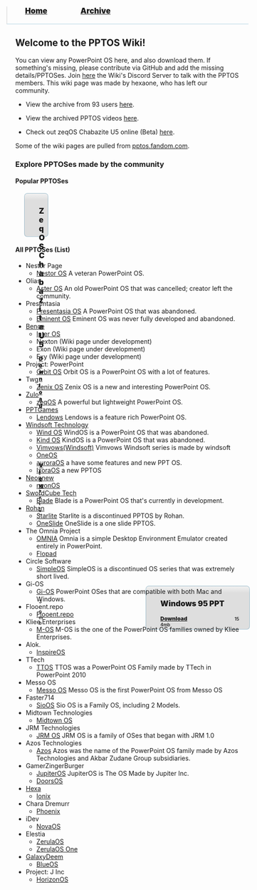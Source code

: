 <blockquote style="background: #0000;border-bottom: 1px solid #B2D2E1;height: 30px;margin: 0 -20px 20px;padding: 0px 20px 9px 40px;">
  <p style=""><a href="https://quintenvandamme.github.io/pptos-wiki/" style="font-size: 17px;font-weight: 900;font-style: normal;text-shadow: rgba(255,255,255,0.9) 0 1px 0;">Home</a>&nbsp;&nbsp;&nbsp;&nbsp;&nbsp;&nbsp;&nbsp;&nbsp;&nbsp;&nbsp;&nbsp;&nbsp;&nbsp;&nbsp;&nbsp;&nbsp;&nbsp;&nbsp;
    <a href="https://quintenvandamme.github.io/pptos-wiki/archive/" style="font-size: 17px;font-weight: 900;font-style: normal;text-shadow: rgba(255,255,255,0.9) 0 1px 0;">Archive</a>
  </p>
</blockquote>

## Welcome to the PPTOS Wiki!
You can view any PowerPoint OS here, and also download them. If something's missing, please contribute via GitHub and add the missing details/PPTOSes. 
Join [here](https://discord.gg/FAtAkCadDr) the Wiki's Discord Server to talk with the PPTOS members. This wiki page was made by hexaone, who has left our community.

- View the archive from 93 users [here](https://quintenvandamme.github.io/pptos-wiki/archive/).

- View the archived PPTOS videos [here](https://archive.org/details/pptoswiki_video).

- Check out zeqOS Chabazite U5 online (Beta) [here](https://quintenvandamme.github.io/pptos-wiki/viewer/Zeq_OS/ZeqOS_Chabazite_B155_U5).

Some of the wiki pages are pulled from [pptos.fandom.com](https://pptos.fandom.com/wiki/PPTOS_Wiki).

### Explore PPTOSes made by the community

#### Popular PPTOSes

<blockquote style="margin: 0 440px 20px 20px;padding: 15px 20px 1px 32px;border-radius: 7px;border: 1px solid rgb(0,102,153,0.3);background: linear-gradient(#f1f1f1, #DEDEDE 15px);height: 80px;">
  <p style=""><a style="font-size: 17px;font-weight: 900;font-style: normal;text-shadow: rgba(255,255,255,0.9) 0 1px 0;">ZeqOS Chabazite U5</a>

  </p><p style=""><a style="font-size: 12px;font-weight: 900;font-style: normal;text-shadow: rgba(255,255,255,0.9) 0 1px 0;" href="https://github.com/hexa-one/pptos-wiki/raw/gh-pages/files/Zeq_OS/zeqOS_Chabazite_B155_B02_U5_R.pptm">Download</a>&nbsp;&nbsp;&nbsp;&nbsp;&nbsp;&nbsp;&nbsp;<a style="font-size: 12px;font-weight: 900;font-style: normal;text-shadow: rgba(255,255,255,0.9) 0 1px 0;" href="https://quintenvandamme.github.io/pptos-wiki/viewer/Zeq_OS/ZeqOS_Chabazite_B155_U5">Viewᵇᵉᵗᵃ</a>&nbsp;&nbsp;&nbsp;&nbsp;&nbsp;&nbsp;&nbsp;&nbsp;&nbsp;&nbsp;&nbsp;<a style="font-size: 10px;font-weight: 600;font-style: normal;text-shadow: rgba(255,255,255,0.9) 0 1px 0;">3.9mb</a>
  </p>
<div></div><div></div><blockquote style="margin: -20 440px 20px 20px;padding: 15px 20px 1px 32px;border-radius: 7px;border: 1px solid rgb(0,102,153,0.3);background: linear-gradient(#f1f1f1, #DEDEDE 15px);height: 80px;margin-top: -103.4px;margin-left: 240px;width: 180px;">
  <p style=""><a style="font-size: 17px;font-weight: 900;font-style: normal;text-shadow: rgba(255,255,255,0.9) 0 1px 0;">Windows 95 PPT</a>
  </p><p style=""><a style="font-size: 12px;font-weight: 900;font-style: normal;text-shadow: rgba(255,255,255,0.9) 0 1px 0;" href="https://archive.org/download/pptoswiki_archive_26_09_2021/pptoswiki_archive_26_09_2021.zip/Project_PowerPoint%2FWindows95PPT1000.pptm">Download</a>&nbsp;&nbsp;&nbsp;&nbsp;&nbsp;&nbsp;&nbsp;&nbsp;&nbsp;&nbsp;&nbsp;&nbsp;&nbsp;&nbsp;&nbsp;&nbsp;&nbsp;&nbsp;&nbsp;&nbsp;&nbsp;&nbsp;&nbsp;&nbsp;&nbsp;&nbsp;&nbsp;<a style="font-size: 10px;font-weight: 600;font-style: normal;text-shadow: rgba(255,255,255,0.9) 0 1px 0;">154mb</a>
  </p>
<div></div><div></div></blockquote></blockquote>

#### All PPTOSes (List)

- Nestor Page
  - [Nestor OS](wiki/Nestor_OS)
  A veteran PowerPoint OS.
- Olias
  - [Aster OS](wiki/Aster_OS)
  An old PowerPoint OS that was cancelled; creator left the community.
- Presentasia
  - [Presentasia OS](wiki/Presentasia_OS)
  A PowerPoint OS that was abandoned.
  - [Eminent OS](wiki/Eminent_OS)
  Eminent OS was never fully developed and abandoned.
- [Bence](https://github.com/VBence2008)
  - [Inter OS](wiki/Inter_OS)
  - Nexton (Wiki page under development)
  - Exon (Wiki page under development)
  - Exy (Wiki page under development)
- Project: PowerPoint
  - [Orbit OS](wiki/Orbit_OS)
  Orbit OS is a PowerPoint OS with a lot of features.
- Twg
  - [Zenix OS](wiki/Zenix_OS)
  Zenix OS is a new and interesting PowerPoint OS.
- [Zulo](https://github.com/ZuloYT)
  - [zeqOS](wiki/Zeq_OS/)
  A powerful but lightweight PowerPoint OS.
- [PPTGames](https://github.com/PPTGames)
  - [Lendows](wiki/Lendows) Lendows is a feature rich PowerPoint OS. 
- [Windsoft Technology](https://github.com/Windsoft01)
  - [Wind OS](wiki/Wind_OS) WindOS is a PowerPoint OS that was abandoned.
  - [Kind OS](wiki/Kind_OS) KindOS is a PowerPoint OS that was abandoned.
  - [Vimvows(Windsoft)](wiki/Vimvows(Windsoft)) Vimvows Windsoft series is made by windsoft
  - [OneOS](wiki/OneOS/)
  - [auroraOS](wiki/auroraOS/) a have some features and new PPT OS.
  - [IxoraOS](wiki/IxoraOS/IxoraOS) a new PPTOS
- [Neonnew](https://github.com/neonnew)
  - [neonOS](wiki/neonOS) 
- [SwordCube Tech](https://github.com/swordcube)
  - [Blade](wiki/Blade/) Blade is a PowerPoint OS that's currently in development.
- [Rohan](https://github.com/Rohan287)
  - [Starlite](wiki/Starlite) Starlite is a discontinued PPTOS by Rohan.
  - [OneSlide](wiki/OneSlide) OneSlide is a one slide PPTOS.
- The Omnia Project
  - [OMNIA](wiki/Omnia) Omnia is a simple Desktop Environment Emulator created entirely in PowerPoint.
  - [Flopad](wiki/Flopad_OS)
- Circle Software
  - [SimpleOS](wiki/Simple_OS) SimpleOS is a discontinued OS series that was extremely short lived.
- Gi-OS
  - [Gi-OS](wiki/Gi-OS) PowerPoint OSes that are compatible with both Mac and Windows.
- Flooent.repo
  - [Flooent.repo](wiki/Flooent.repo)
- Kliee Enterprises
  - [M-OS](wiki/M-OS) M-OS is the one of the PowerPoint OS families owned by Kliee Enterprises.
- Alok.
  - [InspireOS](wiki/Inspire_OS)
- TTech
  - [TTOS](wiki/TTOS/) TTOS was a PowerPoint OS Family made by TTech in PowerPoint 2010
- Messo OS
  - [Messo OS](wiki/Messo_OS/) Messo OS is the first PowerPoint OS from Messo OS
- Faster714
  - [SioOS](wiki/Sio_OS) Sio OS is a Family OS, including 2 Models.
- Midtown Technologies
  - [Midtown OS](wiki/Midtown_OS)
- JRM Technologies
  - [JRM OS](wiki/JRM_OS) JRM OS is a family of OSes that began with JRM 1.0
- Azos Technologies
  - [Azos](wiki/Azos/) Azos was the name of the PowerPoint OS family made by Azos Technologies and Akbar Zudane Group subsidiaries.
- GamerZingerBurger
  - [JupiterOS](wiki/Jupiter_OS) JupiterOS is The OS Made by Jupiter Inc.
  - [DoorsOS](wiki/Doors_OS)
- [Hexa](https://github.com/quintenvandamme)
  - [Ionix](wiki/Ionix_OS/)
- Chara Dremurr
  - [Phoenix](wiki/Phoenix)
- iDev
  - [NovaOS](wiki/NovaOS)
- Elestia
  - [ZerulaOS](wiki/ZerulaOS)
  - [ZerulaOS One](wiki/ZerulaOS/ZerulaOS-One)
- [GalaxyDeem](https://github.com/GalaxyDeem)
  - [BlueOS](wiki/BlueOS)
- Project: J Inc
  - [HorizonOS](wiki/Horizon_OS)
<body style="background-image: url(https://raw.githubusercontent.com/hexa-one/pptos-wiki/gh-pages/assets/background/background.png);background-repeat: no-repeat;background-attachment: fixed;background-size: cover;">
